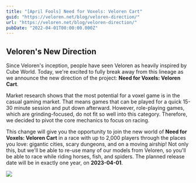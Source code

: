 ```yaml
---
title: "[April Fools] Need for Voxels: Veloren Cart"
guid: "https://veloren.net/blog/veloren-direction/"
url: "https://veloren.net/blog/veloren-direction/"
pubDate: "2022-04-01T00:00:00.000Z"
---
```


Veloren's New Direction
-----------------------

Since Veloren's inception, people have seen Veloren as heavily inspired by Cube World. Today, we're excited to fully break away from this lineage as we announce the new direction of the project: **Need for Voxels: Veloren Cart**.

Market research shows that the most potential for a voxel game is in the casual gaming market. That means games that can be played for a quick 15-30 minute session and put down afterward. However, role-playing games, which are grinding-focused, do not fit so well into this category. Therefore, we decided to pivot the core mechanics to focus on racing.

This change will give you the opportunity to join the new world of **Need for Voxels: Veloren Cart** in a race with up to 2,000 players through the places you love: gigantic cities, scary dungeons, and on a moving airship! Not only this, but we'll be able to re-use many of our models from Veloren, so you'll be able to race while riding horses, fish, and spiders. The planned release date will be in exactly one year, on **2023-04-01**.

![](https://s3.eu-central-2.wasabisys.com/veloren-blog/cdn/726090746528268429/959475017341608056/unknown.png)